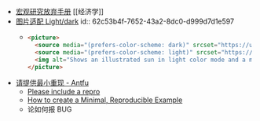 - [宏观研究放弃手册](https://blog.nullday.xyz/blog/the-guide-to-giveup-marco/) [[经济学]]
- [图片适配 Light/dark](https://docs.github.com/cn/get-started/writing-on-github/getting-started-with-writing-and-formatting-on-github/basic-writing-and-formatting-syntax)
  id:: 62c53b4f-7652-43a2-8dc0-d999d7d1e597
	- ```html
	  <picture>
	    <source media="(prefers-color-scheme: dark)" srcset="https://user-images.githubusercontent.com/25423296/163456776-7f95b81a-f1ed-45f7-b7ab-8fa810d529fa.png">
	    <source media="(prefers-color-scheme: light)" srcset="https://user-images.githubusercontent.com/25423296/163456779-a8556205-d0a5-45e2-ac17-42d089e3c3f8.png">
	    <img alt="Shows an illustrated sun in light color mode and a moon with stars in dark color mode." src="https://user-images.githubusercontent.com/25423296/163456779-a8556205-d0a5-45e2-ac17-42d089e3c3f8.png">
	  </picture>
	  ```
- [请提供最小重现 - Antfu](https://antfu.me/posts/why-reproductions-are-required-zh)
	- [Please include a repro](https://gist.github.com/Rich-Harris/88c5fc2ac6dc941b22e7996af05d70ff)
	- [How to create a Minimal, Reproducible Example](https://stackoverflow.com/help/minimal-reproducible-example)
	- 论如何报 BUG